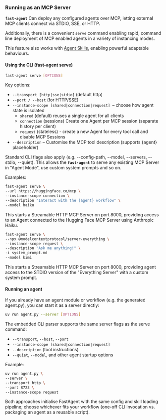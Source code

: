 ### Running as an MCP Server

**`fast-agent`** Can deploy any configured agents over MCP, letting external MCP clients connect via STDIO, SSE, or HTTP. 

Additionally, there is a convenient `serve` command enabling rapid, command line deployment of MCP enabled agents in a variety of instancing modes.

This feature also works with [Agent Skills](../agents/skills.md), enabling powerful adaptable behaviours.

#### Using the CLI (fast-agent serve)

```bash
fast-agent serve [OPTIONS]
```

Key options:

- `--transport [http|sse|stdio]` (default http)
- `--port / --host` (for HTTP/SSE)
- `--instance-scope [shared|connection|request] `– choose how agent state is isolated
    - `shared` (default) reuses a single agent for all clients
    - `connection` (sessions) Create one Agent per MCP session (separate history per client)
    - `request` (stateless) - create a new Agent for every tool call and disable MCP Sessions
- `--description` – Customise the MCP tool description (supports {agent} placeholder)

Standard CLI flags also apply (e.g. --config-path, --model, --servers, --stdio,
--quiet). This allows the **`fast-agent`** to serve any existing MCP Server in "Agent Mode", use custom system prompts and so on.

Examples:

```bash
fast-agent serve \
--url https://huggingface.co/mcp \  
--instance-scope connection \
--description "Interact with the {agent} workflow" \
--model haiku               
```

This starts a Streamable HTTP MCP Server on port 8000, providing access to an Agent connected to the Hugging Face MCP Server using Anthropic Haiku.



```bash
fast-agent serve \
--npx @modelcontextprotocol/server-everything \  
--instance-scope request \
--description "Ask me anything!" \
-i system_prompt.md
--model kimi               
```

This starts a Streamable HTTP MCP Server on port 8000, providing agent access to  the STDIO version of the "Everything Server" with a custom system prompt.  

#### Running an agent

If you already have an agent module or workflow (e.g. the generated agent.py), you can start it as a server directly:

```bash
uv run agent.py --server [OPTIONS]
```

The embedded CLI parser supports the same server flags as the serve command:

- `--transport`, `--host`, `--port`
- `--instance-scope [shared|connection|request]`
- `--description` (tool instructions)
- `--quiet`, `--model`, and other agent startup options

Example:

```bash
uv run agent.py \
--server \
--transport http \
--port 8723 \
--instance-scope request
```

Both approaches initialise FastAgent with the same config and skill loading pipeline;
choose whichever fits your workflow (one-off CLI invocation vs. packaging an agent as
a reusable script).
